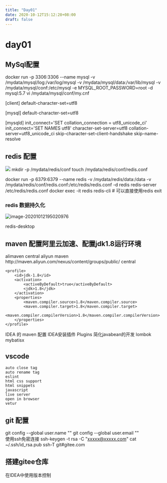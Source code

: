 ```yaml
---
title: "Day01"
date: 2020-10-12T15:12:28+08:00
draft: false
---
```

# day01

## MySql配置
docker run -p 3306:3306 --name mysql -v /mydata/mysql/log:/var/log/mysql -v /mydata/mysql/data:/var/lib/mysql -v /mydata/mysql/conf:/etc/mysql -e MYSQL_ROOT_PASSWORD=root -d mysql:5.7
vi /mydata/mysql/conf/my.cnf

[client]
default-character-set=utf8

[mysql]
default-character-set=utf8

[mysqld]
init_connect='SET collation_connection = utf8_unicode_ci'
init_connect='SET NAMES utf8'
character-set-server=utf8
collation-server=utf8_unicode_ci
skip-character-set-client-handshake
skip-name-resolve

## redis 配置

![](D:\_Astudent\snipaste\Snipaste_2020-10-12_19-31-39.png)
mkdir -p /mydata/redis/conf
touch /mydata/redis/conf/redis.conf

docker run -p 6379:6379 --name redis -v /mydata/redis/data:/data -v /mydata/redis/conf/redis.conf:/etc/redis/redis.conf -d redis redis-server /etc/redis/redis.conf
docker exec -it redis redis-cli # 可以直接使用redis
exit
### redis 数据持久化

![image-20201012195020976](C:\Users\temperature0\AppData\Roaming\Typora\typora-user-images\image-20201012195020976.png)

redis-desktop



## maven 配置阿里云加速、配置jdk1.8运行环境

  <mirror>
      <id>alimaven</id>
	  <mirrorOf>central</mirrorOf>
      <name>aliyun maven</name>
      <url>http://maven.aliyun.com/nexus/content/groups/public/</url>
      <mirrorOf>central</mirrorOf>        
    </mirror>
	
	<profile>
		<id>jdk-1.8</id>
		<activation>
			<activeByDefault>true</activeByDefault>
			<jdk>1.8</jdk>
		</activation>
		<properties>
			<maven.compiler.source>1.8</maven.compiler.source>
			<maven.compiler.target>1.8</maven.compiler.target>
			<maven.compiler.compilerVersion>1.8</maven.compiler.compilerVersion>
		</properties>
	</profile>

IDEA 的 maven 配置
IDEA安装插件 
	Plugins
	简化javabean的开发 lombok mybatisx
## vscode
	auto close tag
	auto rename tag
	eslint
	html css support
	html snippets
	javascript
	live server
	open in browser
	vetur

## git 配置

git config --global user.name ""
git config --global user.email ""	
使用ssh免密连接 ssh-keygen -t rsa -C "xxxxx@xxxxx.com"
cat ~/.ssh/id_rsa.pub
ssh-T git#gitee.com

## 搭建gitee仓库

在IDEA中使用版本控制

